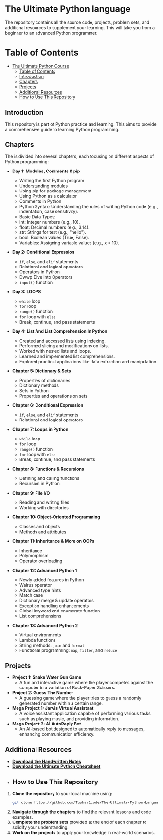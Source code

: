 # The Ultimate Python language
The repository contains all the source code, projects, problem sets, and additional resources to supplement your learning. This will take you from a beginner to an advanced Python programmer.
# Table of Contents
- [The Ultimate Python Course](#the-ultimate-python-course)
  - [Table of Contents](#table-of-contents)
  - [Introduction](#introduction)
  - [Chapters](#chapters)
  - [Projects](#projects)
  - [Additional Resources](#additional-resources)
  - [How to Use This Repository](#how-to-use-this-repository)

## Introduction

This repository is part of Python practice and learning. This aims to provide a comprehensive guide to learning Python programming.

## Chapters

The is divided into several chapters, each focusing on different aspects of Python programming:

- **Day 1: Modules, Comments & pip**
  - Writing the first Python program
  - Understanding modules
  - Using pip for package management
  - Using Python as a calculator
  - Comments in Python
  - Python Syntax: Understanding the rules of writing Python code (e.g., indentation, case sensitivity).
  - Basic Data Types:
  - int: Integer numbers (e.g., 10).
  - float: Decimal numbers (e.g., 3.14).
  - str: Strings for text (e.g., "hello").
  - bool: Boolean values (True, False).
  - Variables: Assigning variable values (e.g., x = 10).

- **Day 2: Conditional Expression**
  - `if`, `else`, and `elif` statements
  - Relational and logical operators
  - Operators in Python
  - Dwwp Dive into Operators
  - `input()` function
    
- **Day 3: LOOPS**
  - `while` loop
  - `for` loop
  - `range()` function
  - `for` loop with `else`
  - Break, continue, and pass statements
    
- **Day 4: List And List Comprehension In Python**
  - Created and accessed lists using indexing.
  - Performed slicing and modifications on lists.
  - Worked with nested lists and loops.
  - Learned and implemented list comprehensions.
  - Explored practical applications like data extraction and manipulation.
- **Chapter 5: Dictionary & Sets**
  - Properties of dictionaries
  - Dictionary methods
  - Sets in Python
  - Properties and operations on sets
- **Chapter 6: Conditional Expression**
  - `if`, `else`, and `elif` statements
  - Relational and logical operators
- **Chapter 7: Loops in Python**
  - `while` loop
  - `for` loop
  - `range()` function
  - `for` loop with `else`
  - Break, continue, and pass statements
- **Chapter 8: Functions & Recursions**
  - Defining and calling functions
  - Recursion in Python
- **Chapter 9: File I/O**
  - Reading and writing files
  - Working with directories
- **Chapter 10: Object-Oriented Programming**
  - Classes and objects
  - Methods and attributes
- **Chapter 11: Inheritance & More on OOPs**
  - Inheritance
  - Polymorphism
  - Operator overloading
- **Chapter 12: Advanced Python 1**
  - Newly added features in Python
  - Walrus operator
  - Advanced type hints
  - Match case
  - Dictionary merge & update operators
  - Exception handling enhancements
  - Global keyword and enumerate function
  - List comprehensions
- **Chapter 13: Advanced Python 2**
  - Virtual environments
  - Lambda functions
  - String methods: `join` and `format`
  - Functional programming: `map`, `filter`, and `reduce`
 
## Projects

- **Project 1: Snake Water Gun Game**
  - A fun and interactive game where the player competes against the computer in a variation of Rock-Paper Scissors.
- **Project 2: Guess The Number**
  - A guessing game where the player tries to guess a randomly generated number within a certain range.
- **Mega Project 1: Jarvis Virtual Assistant**
  - A voice assistant application capable of performing various tasks such as playing music, and providing information.
- **Mega Project 2: AI AutoReply Bot**
  - An AI-based bot designed to automatically reply to messages, enhancing communication efficiency.

## Additional Resources

- **[Download the Handwritten Notes](https://www.codewithharry.com/notes)**
- **[Download the Ultimate Python Cheatsheet](https://www.codewithharry.com/blogpost/python-cheatsheet/)**
- ## How to Use This Repository

1. **Clone the repository** to your local machine using:
   ```sh
   git clone https://github.com/Tushar1code/The-Ultimate-Python-Language.git
   ```
2. **Navigate through the chapters** to find the relevant lessons and code examples.
3. **Complete the problem sets** provided at the end of each chapter to solidify your understanding.
4. **Work on the projects** to apply your knowledge in real-world scenarios.
